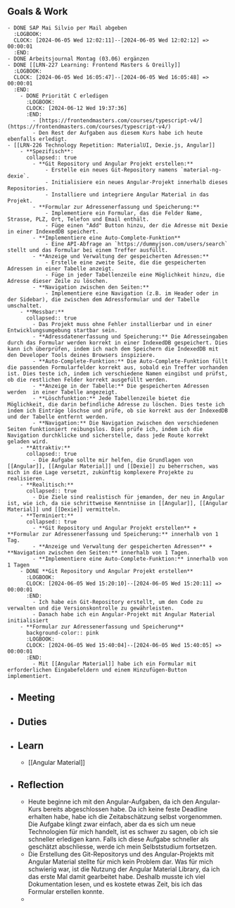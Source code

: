## Goals & Work
	- DONE SAP Mai Silvio per Mail abgeben
	  :LOGBOOK:
	  CLOCK: [2024-06-05 Wed 12:02:11]--[2024-06-05 Wed 12:02:12] =>  00:00:01
	  :END:
	- DONE Arbeitsjournal Montag (03.06) ergänzen
	- DONE [[LRN-227 Learning: Frontend Masters & Oreilly]] 
	  :LOGBOOK:
	  CLOCK: [2024-06-05 Wed 16:05:47]--[2024-06-05 Wed 16:05:48] =>  00:00:01
	  :END:
		- DONE Priorität C erledigen
		  :LOGBOOK:
		  CLOCK: [2024-06-12 Wed 19:37:36]
		  :END:
			- [https://frontendmasters.com/courses/typescript-v4/](https://frontendmasters.com/courses/typescript-v4/)
			- Den Rest der Aufgaben aus diesem Kurs habe ich heute ebenfalls erledigt.
	- [[LRN-226 Technology Repetition: MaterialUI, Dexie.js, Angular]]
		- **Spezifisch**:
		  collapsed:: true
			- **Git Repository und Angular Projekt erstellen:**
				- Erstelle ein neues Git-Repository namens `material-ng-dexie`.
				- Initialisiere ein neues Angular-Projekt innerhalb dieses Repositories.
				- Installiere und integriere Angular Material in das Projekt.
			- **Formular zur Adressenerfassung und Speicherung:**
				- Implementiere ein Formular, das die Felder Name, Strasse, PLZ, Ort, Telefon und Email enthält.
				- Füge einen "Add" Button hinzu, der die Adresse mit Dexie in einer IndexedDB speichert.
			- **Implementiere eine Auto-Complete-Funktion**
				- Eine API-Abfrage an `https://dummyjson.com/users/search` stellt und das Formular bei einem Treffer ausfüllt.
			- **Anzeige und Verwaltung der gespeicherten Adressen:**
				- Erstelle eine zweite Seite, die die gespeicherten Adressen in einer Tabelle anzeigt.
				- Füge in jeder Tabellenzeile eine Möglichkeit hinzu, die Adresse dieser Zeile zu löschen.
			- **Navigation zwischen den Seiten:**
				- Implementiere eine Navigation (z.B. im Header oder in der Sidebar), die zwischen dem Adressformular und der Tabelle umschaltet.
		- **Messbar:**
		  collapsed:: true
			- Das Projekt muss ohne Fehler installierbar und in einer Entwicklungsumgebung startbar sein.
			- **Adressdatenerfassung und Speicherung:** Die Adresseingaben durch das Formular werden korrekt in einer IndexedDB gespeichert. Dies kann ich überprüfen, indem ich nach dem Speichern die IndexedDB mit den Developer Tools deines Browsers inspiziere.
			- **Auto-Complete-Funktion:** Die Auto-Complete-Funktion füllt die passenden Formularfelder korrekt aus, sobald ein Treffer vorhanden ist. Dies teste ich, indem ich verschiedene Namen eingibst und prüfst, ob die restlichen Felder korrekt ausgefüllt werden.
			- **Anzeige in der Tabelle:** Die gespeicherten Adressen werden  in einer Tabelle angezeigt.
			- **Löschfunktion:** Jede Tabellenzeile bietet die Möglichkeit, die darin befindliche Adresse zu löschen. Dies teste ich indem ich Einträge löschse und prüfe, ob sie korrekt aus der IndexedDB und der Tabelle entfernt werden.
			- **Navigation:** Die Navigation zwischen den verschiedenen Seiten funktioniert reibungslos. Dies prüfe ich, indem ich die Navigation durchklicke und sicherstelle, dass jede Route korrekt geladen wird.
		- **Attraktiv:**
		  collapsed:: true
			- Die Aufgabe sollte mir helfen, die Grundlagen von [[Angular]], [[Angular Material]] und [[Dexie]] zu beherrschen, was mich in die Lage versetzt, zukünftig komplexere Projekte zu realisieren.
		- **Realitisch:**
		  collapsed:: true
			- Die Ziele sind realistisch für jemanden, der neu in Angular ist, wie ich, da sie schrittweise Kenntnisse in [[Angular]], [[Angular Material]] und [[Dexie]] vermitteln.
		- **Terminiert:**
		  collapsed:: true
			- **Git Repository und Angular Projekt erstellen** + **Formular zur Adressenerfassung und Speicherung:** innerhalb von 1 Tag.
			- **Anzeige und Verwaltung der gespeicherten Adressen** + **Navigation zwischen den Seiten:** innerhalb von 1 Tagen.
			- **Implementiere eine Auto-Complete-Funktion:** innerhalb von 1 Tagen
		- DONE **Git Repository und Angular Projekt erstellen**
		  :LOGBOOK:
		  CLOCK: [2024-06-05 Wed 15:20:10]--[2024-06-05 Wed 15:20:11] =>  00:00:01
		  :END:
			- Ich habe ein Git-Repository erstellt, um den Code zu verwalten und die Versionskontrolle zu gewährleisten.
			- Danach habe ich ein Angular-Projekt mit Angular Material initialisiert
		- **Formular zur Adressenerfassung und Speicherung**
		  background-color:: pink
		  :LOGBOOK:
		  CLOCK: [2024-06-05 Wed 15:40:04]--[2024-06-05 Wed 15:40:05] =>  00:00:01
		  :END:
			- Mit [[Angular Material]] habe ich ein Formular mit erforderlichen Eingabefeldern und einem Hinzufügen-Button implementiert.
- ## Meeting
- ## Duties
- ## Learn
	- [[Angular Material]]
- ## Reflection
	- Heute beginne ich mit den Angular-Aufgaben, da ich den Angular-Kurs bereits abgeschlossen habe. Da ich keine feste Deadline erhalten habe, habe ich die Zeitabschätzung selbst vorgenommen. Die Aufgabe klingt zwar einfach, aber da es sich um neue Technologien für mich handelt, ist es schwer zu sagen, ob ich sie schneller erledigen kann. Falls ich diese Aufgabe schneller als geschätzt abschliesse, werde ich mein Selbststudium fortsetzen.
	- Die Erstellung des Git-Repositorys und des Angular-Projekts mit Angular Material stellte für mich kein Problem dar. Was für mich schwierig war, ist die Nutzung der Angular Material Library, da ich das erste Mal damit gearbeitet habe. Deshalb musste ich viel Dokumentation lesen, und es 
	  kostete etwas Zeit, bis ich das Formular erstellen konnte.
	-